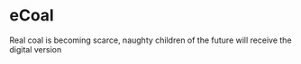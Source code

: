 # eCoal
Real coal is becoming scarce, naughty children of the future will receive the digital version

